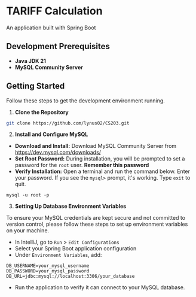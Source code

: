 # TARIFF Calculation
An application built with Spring Boot

## Development Prerequisites
- **Java JDK 21**
- **MySQL Community Server**

## Getting Started 
Follow these steps to get the development environment running.

1. **Clone the Repository**
```bash
git clone https://github.com/lynus02/CS203.git
```

2. **Install and Configure MySQL**
- **Download and Install:** Download MySQL Community Server from https://dev.mysql.com/downloads/
- **Set Root Password:** During installation, you will be prompted to set a password for the `root` user. **Remember this password**
- **Verify Installation:** Open a terminal and run the command below. Enter your password. If you see the `mysql>` prompt, it's working. Type `exit` to quit.
```terminal
mysql -u root -p
```

3. **Setting Up Database Environment Variables**

To ensure your MySQL credentials are kept secure and not committed to version control, please follow these steps to set up environment variables on your machine.

- In IntelliJ, go to `Run` > `Edit Configurations`
- Select your Spring Boot application configuration
- Under `Environment Variables`, add:
```text
DB_USERNAME=your_mysql_username
DB_PASSWORD=your_mysql_password
DB_URL=jdbc:mysql://localhost:3306/your_database
```
- Run the application to verify it can connect to your MySQL database.



